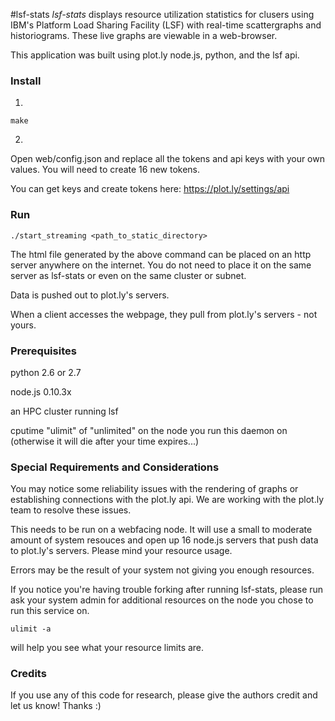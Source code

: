 #lsf-stats
*lsf-stats* displays resource utilization statistics for clusers using IBM's Platform Load Sharing Facility (LSF)  with real-time scattergraphs and historiograms.
These live graphs are viewable in a web-browser. 

This application was built using plot.ly node.js, python, and the lsf api.

### Install

1)
```
make
```

2)
Open web/config.json and  replace all the tokens and api keys with your own values.
You will need to create 16 new tokens. 

You can get keys and create tokens here: https://plot.ly/settings/api

### Run

```
./start_streaming <path_to_static_directory>
```

The html file generated by the above command can be placed on an http server anywhere on the internet. 
You do not need to place it on the same server as lsf-stats or even on the same cluster or subnet.

Data is pushed out to plot.ly's servers.

When a client accesses the webpage, they pull from plot.ly's servers - not yours.

### Prerequisites

python 2.6 or 2.7

node.js 0.10.3x

an HPC cluster running lsf

cputime "ulimit" of "unlimited" on the node you run this daemon on (otherwise it will die after your time expires...)

### Special Requirements and Considerations
You may notice some reliability issues with the rendering of graphs or establishing connections with the plot.ly api. We are working with the plot.ly team to resolve these issues. 

This needs to be run on a webfacing node.
It will use a small to moderate amount of system resouces and open up 16 node.js servers that push data to plot.ly's servers.
Please mind your resource usage.

Errors may be the result of your system not giving you enough resources. 

If you notice you're having trouble forking after running lsf-stats, please run ask your system admin for additional resources on the node you chose to run this service on.

```
ulimit -a
```

will help you see what your resource limits are.

### Credits
If you use any of this code for research, please give the authors credit and let us know!
Thanks :)

